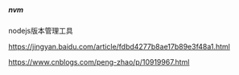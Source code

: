 ##### nvm

 
nodejs版本管理工具 

https://jingyan.baidu.com/article/fdbd4277b8ae17b89e3f48a1.html

https://www.cnblogs.com/peng-zhao/p/10919967.html

